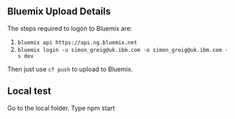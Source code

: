 ## Bluemix Upload Details
The steps required to logon to Bluemix are:

1. `bluemix api https://api.ng.bluemix.net`
2. `bluemix login -u simon_greig@uk.ibm.com -o simon_greig@uk.ibm.com -s dev`

Then just use `cf push` to upload to Bluemix.

## Local test
Go to the local folder.
Type npm start
